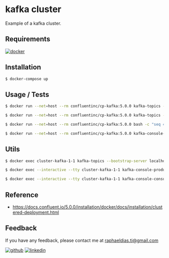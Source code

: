 # kafka cluster

Example of a kafka cluster.

## Requirements

[![docker](https://img.shields.io/badge/Docker-2CA5E0?style=for-the-badge&logo=docker&logoColor=white)](https://www.docker.com/)

## Installation

```bash
$ docker-compose up
```

## Usage / Tests

```bash
$ docker run --net=host --rm confluentinc/cp-kafka:5.0.0 kafka-topics --create --topic bar --partitions 3 --replication-factor 3 --if-not-exists --zookeeper localhost:32181

$ docker run --net=host --rm confluentinc/cp-kafka:5.0.0 kafka-topics --describe --topic bar --zookeeper localhost:32181

$ docker run --net=host --rm confluentinc/cp-kafka:5.0.0 bash -c "seq 42 | kafka-console-producer --broker-list localhost:29092 --topic bar && echo 'Produced 42 messages.'"

$ docker run --net=host --rm confluentinc/cp-kafka:5.0.0 kafka-console-consumer --bootstrap-server localhost:29092 --topic bar --from-beginning
```

## Utils

```bash
$ docker exec cluster-kafka-1-1 kafka-topics --bootstrap-server localhost:19092 --create --topic bar --partitions 3 --replication-factor 3

$ docker exec --interactive --tty cluster-kafka-1-1 kafka-console-producer --bootstrap-server localhost:19092 --topic bar

$ docker exec --interactive --tty cluster-kafka-1-1 kafka-console-consumer --bootstrap-server localhost:19092 --topic bar --from-beginning
```

## Reference
- https://docs.confluent.io/5.0.0/installation/docker/docs/installation/clustered-deployment.html

## Feedback

If you have any feedback, please contact me at raphaeldias.ti@gmail.com

[![github](https://img.shields.io/badge/GitHub-100000?style=for-the-badge&logo=github&logoColor=white)](https://github.com/raphaelbh)
[![linkedin](https://img.shields.io/badge/LinkedIn-0077B5?style=for-the-badge&logo=linkedin&logoColor=white)](https://www.linkedin.com/in/raphaelbh/)